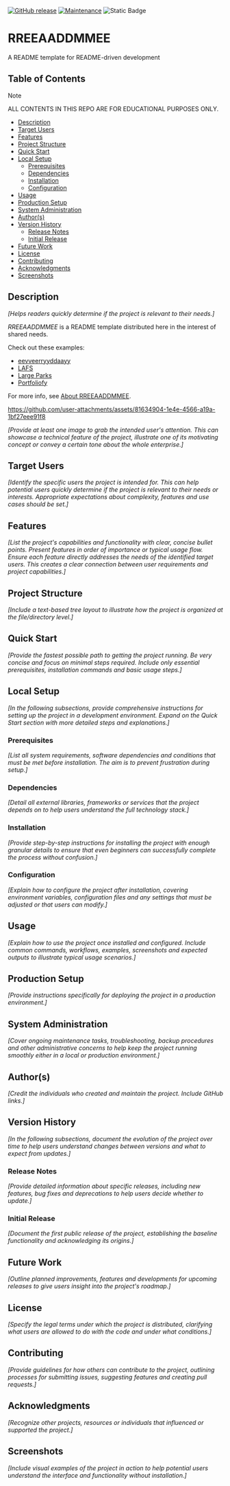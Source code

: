 <!-- markdownlint-disable MD041 -->
[![GitHub release](https://img.shields.io/github/v/release/ggeerraarrdd/rreeaaddmmee)](https://github.com/ggeerraarrdd/rreeaaddmmee/releases)
[![Maintenance](https://img.shields.io/badge/maintained-yes-green.svg)](https://github.com/ggeerraarrdd/rreeaaddmmee/graphs/commit-activity)
![Static Badge](https://img.shields.io/badge/repo_code-no_code-blue)
<!-- markdownlint-enable MD041 -->

# RREEAADDMMEE

A README template for README-driven development

## Table of Contents

> [!NOTE]
> ALL CONTENTS IN THIS REPO ARE FOR EDUCATIONAL PURPOSES ONLY.

* [Description](#description)
* [Target Users](#target-users)
* [Features](#features)
* [Project Structure](#project-structure)
* [Quick Start](#quick-start)
* [Local Setup](#local-setup)
  * [Prerequisites](#prerequisites)
  * [Dependencies](#dependencies)
  * [Installation](#installation)
  * [Configuration](#configuration)
* [Usage](#usage)
* [Production Setup](#production-setup)
* [System Administration](#system-administration)
* [Author(s)](#authors)
* [Version History](#version-history)
  * [Release Notes](#release-notes)
  * [Initial Release](#initial-release)
* [Future Work](#future-work)
* [License](#license)
* [Contributing](#contributing)
* [Acknowledgments](#acknowledgments)
* [Screenshots](#screenshots)

## Description

_[Helps readers quickly determine if the project is relevant to their needs.]_

_RREEAADDMMEE_ is a README template distributed here in the interest of shared needs.

Check out these examples:

* [eevveerryyddaayy](https://github.com/ggeerraarrdd/eevveerryyddaayy)
* [LAFS](https://github.com/ggeerraarrdd/lafs)
* [Large Parks](https://github.com/ggeerraarrdd/large-parks)
* [Portfoliofy](https://github.com/ggeerraarrdd/portfoliofy)

For more info, see [About RREEAADDMMEE](docs/rreeaaddmmee.md).

<https://github.com/user-attachments/assets/81634904-1e4e-4566-a19a-1bf27eee91f8>

_[Provide at least one image to grab the intended user's attention. This can showcase a technical feature of the project, illustrate one of its motivating concept or convey a certain tone about the whole enterprise.]_

## Target Users

_[Identify the specific users the project is intended for. This can help potential users quickly determine if the project is relevant to their needs or interests. Appropriate expectations about complexity, features and use cases should be set.]_

## Features

_[List the project's capabilities and functionality with clear, concise bullet points. Present features in order of importance or typical usage flow. Ensure each feature directly addresses the needs of the identified target users. This creates a clear connection between user requirements and project capabilities.]_

## Project Structure

_[Include a text-based tree layout to illustrate how the project is organized at the file/directory level.]_

## Quick Start

_[Provide the fastest possible path to getting the project running. Be very concise and focus on minimal steps required. Include only essential prerequisites, installation commands and basic usage steps.]_

## Local Setup

_[In the following subsections, provide comprehensive instructions for setting up the project in a development environment. Expand on the Quick Start section with more detailed steps and explanations.]_

### Prerequisites

_[List all system requirements, software dependencies and conditions that must be met before installation. The aim is to prevent frustration during setup.]_

### Dependencies

_[Detail all external libraries, frameworks or services that the project depends on to help users understand the full technology stack.]_

### Installation

_[Provide step-by-step instructions for installing the project with enough granular details to ensure that even beginners can successfully complete the process without confusion.]_

### Configuration

_[Explain how to configure the project after installation, covering environment variables, configuration files and any settings that must be adjusted or that users can modify.]_

## Usage

_[Explain how to use the project once installed and configured. Include common commands, workflows, examples, screenshots and expected outputs to illustrate typical usage scenarios.]_

## Production Setup

_[Provide instructions specifically for deploying the project in a production environment.]_

## System Administration

_[Cover ongoing maintenance tasks, troubleshooting, backup procedures and other administrative concerns to help keep the project running smoothly either in a local or production environment.]_

## Author(s)

_[Credit the individuals who created and maintain the project. Include GitHub links.]_

## Version History

_[In the following subsections, document the evolution of the project over time to help users understand changes between versions and what to expect from updates.]_

### Release Notes

_[Provide detailed information about specific releases, including new features, bug fixes and deprecations to help users decide whether to update.]_

### Initial Release

_[Document the first public release of the project, establishing the baseline functionality and acknowledging its origins.]_

## Future Work

_[Outline planned improvements, features and developments for upcoming releases to give users insight into the project's roadmap.]_

## License

_[Specify the legal terms under which the project is distributed, clarifying what users are allowed to do with the code and under what conditions.]_

## Contributing

_[Provide guidelines for how others can contribute to the project, outlining processes for submitting issues, suggesting features and creating pull requests.]_

## Acknowledgments

_[Recognize other projects, resources or individuals that influenced or supported the project.]_

## Screenshots

_[Include visual examples of the project in action to help potential users understand the interface and functionality without installation.]_
